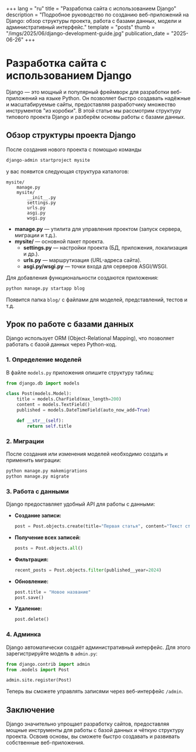 +++
lang = "ru"
title = "Разработка сайта с использованием Django"
description = "Подробное руководство по созданию веб-приложений на Django: обзор структуры проекта, работа с базами данных, модели и административный интерфейс."
template = "posts"
thumb = "/imgs/2025/06/django-development-guide.jpg"
publication_date = "2025-06-26"
+++

# Разработка сайта с использованием Django

Django — это мощный и популярный фреймворк для разработки веб-приложений на языке Python. Он позволяет быстро создавать надёжные и масштабируемые сайты, предоставляя разработчику множество инструментов "из коробки". В этой статье мы рассмотрим структуру типового проекта Django и разберём основы работы с базами данных.

## Обзор структуры проекта Django

После создания нового проекта с помощью команды  
```bash
django-admin startproject mysite
```
у вас появится следующая структура каталогов:

```
mysite/
    manage.py
    mysite/
        __init__.py
        settings.py
        urls.py
        asgi.py
        wsgi.py
```

- **manage.py** — утилита для управления проектом (запуск сервера, миграции и т.д.).
- **mysite/** — основной пакет проекта.
  - **settings.py** — настройки проекта (БД, приложения, локализация и др.).
  - **urls.py** — маршрутизация (URL-адреса сайта).
  - **asgi.py/wsgi.py** — точки входа для серверов ASGI/WSGI.

Для добавления функциональности создаются приложения:
```bash
python manage.py startapp blog
```
Появится папка `blog/` с файлами для моделей, представлений, тестов и т.д.

## Урок по работе с базами данных

Django использует ORM (Object-Relational Mapping), что позволяет работать с базой данных через Python-код.

### 1. Определение моделей

В файле `models.py` приложения опишите структуру таблиц:

```python
from django.db import models

class Post(models.Model):
    title = models.CharField(max_length=200)
    content = models.TextField()
    published = models.DateTimeField(auto_now_add=True)

    def __str__(self):
        return self.title
```

### 2. Миграции

После создания или изменения моделей необходимо создать и применить миграции:

```bash
python manage.py makemigrations
python manage.py migrate
```

### 3. Работа с данными

Django предоставляет удобный API для работы с данными:

- **Создание записи:**
  ```python
  post = Post.objects.create(title="Первая статья", content="Текст статьи")
  ```
- **Получение всех записей:**
  ```python
  posts = Post.objects.all()
  ```
- **Фильтрация:**
  ```python
  recent_posts = Post.objects.filter(published__year=2024)
  ```
- **Обновление:**
  ```python
  post.title = "Новое название"
  post.save()
  ```
- **Удаление:**
  ```python
  post.delete()
  ```

### 4. Админка

Django автоматически создаёт административный интерфейс. Для этого зарегистрируйте модель в `admin.py`:

```python
from django.contrib import admin
from .models import Post

admin.site.register(Post)
```

Теперь вы сможете управлять записями через веб-интерфейс `/admin`.

## Заключение

Django значительно упрощает разработку сайтов, предоставляя мощные инструменты для работы с базой данных и чёткую структуру проекта. Освоив основы, вы сможете быстро создавать и развивать собственные веб-приложения. 